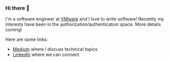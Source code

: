### Hi there 👋

I'm a software engineer at [VMware](https://www.vmware.com/) and I love to write software!
Recently my interests have been in the authorization/authentication space. More details coming!

Here are some links:
- [Medium](https://joshuatcasey.medium.com/) where I discuss technical topics
- [LinkedIn](https://www.linkedin.com/in/joshuatcasey/) where we can connect
